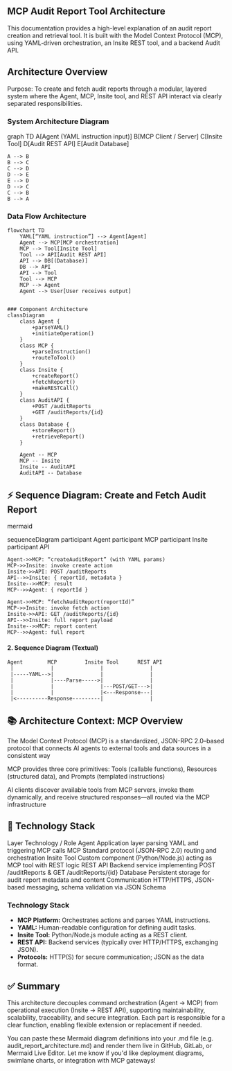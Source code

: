 ## MCP Audit Report Tool Architecture
This documentation provides a high-level explanation of an audit report creation and retrieval tool. It is built with the Model Context Protocol (MCP), using YAML‑driven orchestration, an Insite REST tool, and a backend Audit API.

## Architecture Overview
Purpose:
To create and fetch audit reports through a modular, layered system where the Agent, MCP, Insite tool, and REST API interact via clearly separated responsibilities.

### System Architecture Diagram
graph TD
    A[Agent (YAML instruction input)]
    B[MCP Client / Server]
    C[Insite Tool]
    D[Audit REST API]
    E[Audit Database]

    A --> B
    B --> C
    C --> D
    D --> E
    E --> D
    D --> C
    C --> B
    B --> A


### Data Flow Architecture
```mermaid
flowchart TD
    YAML[“YAML instruction”] --> Agent[Agent]
    Agent --> MCP[MCP orchestration]
    MCP --> Tool[Insite Tool]
    Tool --> API[Audit REST API]
    API --> DB[(Database)]
    DB --> API
    API --> Tool
    Tool --> MCP
    MCP --> Agent
    Agent --> User[User receives output]


### Component Architecture
classDiagram
    class Agent {
        +parseYAML()
        +initiateOperation()
    }
    class MCP {
        +parseInstruction()
        +routeToTool()
    }
    class Insite {
        +createReport()
        +fetchReport()
        +makeRESTCall()
    }
    class AuditAPI {
        +POST /auditReports
        +GET /auditReports/{id}
    }
    class Database {
        +storeReport()
        +retrieveReport()
    }

    Agent -- MCP
    MCP -- Insite
    Insite -- AuditAPI
    AuditAPI -- Database
```

## ⚡ Sequence Diagram: Create and Fetch Audit Report
mermaid

sequenceDiagram
    participant Agent
    participant MCP
    participant Insite
    participant API

    Agent->>MCP: “createAuditReport” (with YAML params)
    MCP->>Insite: invoke create action
    Insite->>API: POST /auditReports
    API-->>Insite: { reportId, metadata }
    Insite-->>MCP: result
    MCP-->>Agent: { reportId }

    Agent->>MCP: “fetchAuditReport(reportId)”
    MCP->>Insite: invoke fetch action
    Insite->>API: GET /auditReports/{id}
    API-->>Insite: full report payload
    Insite-->>MCP: report content
    MCP-->>Agent: full report

#### 2. Sequence Diagram (Textual)

```
Agent        MCP         Insite Tool      REST API
 |            |               |               |
 |-----YAML-->|               |               |
 |            |----Parse----->|               |
 |            |               |---POST/GET--->|
 |            |               |<---Response---|
 |<----------Response---------|               |
```

## 📚 Architecture Context: MCP Overview
The Model Context Protocol (MCP) is a standardized, JSON-RPC 2.0–based protocol that connects AI agents to external tools and data sources in a consistent way 

MCP provides three core primitives: Tools (callable functions), Resources (structured data), and Prompts (templated instructions) 

AI clients discover available tools from MCP servers, invoke them dynamically, and receive structured responses—all routed via the MCP infrastructure 

## 🔧 Technology Stack
Layer	Technology / Role
Agent	Application layer parsing YAML and triggering MCP calls
MCP	Standard protocol (JSON-RPC 2.0) routing and orchestration
Insite Tool	Custom component (Python/Node.js) acting as MCP tool with REST logic
REST API	Backend service implementing POST /auditReports & GET /auditReports/{id}
Database	Persistent storage for audit report metadata and content
Communication	HTTP/HTTPS, JSON-based messaging, schema validation via JSON Schema

### Technology Stack

- **MCP Platform:** Orchestrates actions and parses YAML instructions.
- **YAML:** Human-readable configuration for defining audit tasks.
- **Insite Tool:** Python/Node.js module acting as a REST client.
- **REST API:** Backend services (typically over HTTP/HTTPS, exchanging JSON).
- **Protocols:** HTTP(S) for secure communication; JSON as the data format.

## ✅ Summary
This architecture decouples command orchestration (Agent → MCP) from operational execution (Insite → REST API), supporting maintainability, scalability, traceability, and secure integration. Each part is responsible for a clear function, enabling flexible extension or replacement if needed.

You can paste these Mermaid diagram definitions into your .md file (e.g. audit_report_architecture.md) and render them live in GitHub, GitLab, or Mermaid Live Editor. Let me know if you'd like deployment diagrams, swimlane charts, or integration with MCP gateways!

